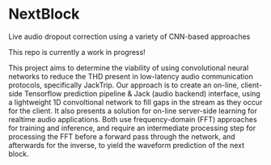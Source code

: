 # NextBlock
Live audio dropout correction using a variety of CNN-based approaches

This repo is currently a work in progress!

This project aims to determine the viability of using convolutional neural networks to reduce the THD present in low-latency audio communication protocols, specifically JackTrip. Our approach is to create an on-line, client-side Tensorflow prediction pipeline & Jack (audio backend) interface, using a lightweight 1D convoltional network to fill gaps in the stream as they occur for the client. It also presents a solution for on-line server-side learning for realtime audio applications. Both use frequency-domain (FFT) approaches for training and inference, and require an intermediate processing step for processing the FFT before a forward pass through the network, and afterwards for the inverse, to yield the waveform prediction of the next block.
